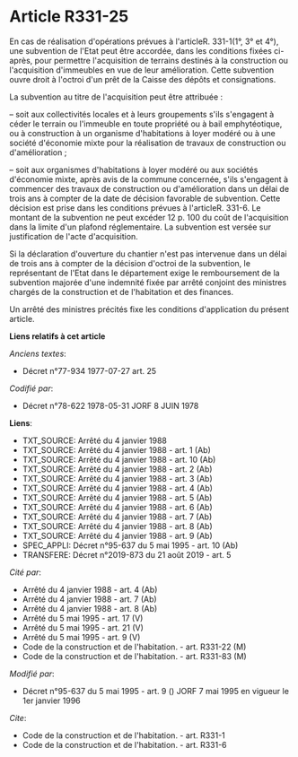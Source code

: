 # Article R331-25

En cas de réalisation d'opérations prévues à l'articleR. 331-1(1°, 3° et 4°), une subvention de l'Etat peut être accordée,
dans les conditions fixées ci-après, pour permettre l'acquisition de terrains destinés à la construction ou l'acquisition
d'immeubles en vue de leur amélioration. Cette subvention ouvre droit à l'octroi d'un prêt de la Caisse des dépôts et
consignations.

La subvention au titre de l'acquisition peut être attribuée :

– soit aux collectivités locales et à leurs groupements s'ils s'engagent à céder le terrain ou l'immeuble en toute propriété
ou à bail emphytéotique, ou à construction à un organisme d'habitations à loyer modéré ou à une société d'économie mixte pour
la réalisation de travaux de construction ou d'amélioration ;

– soit aux organismes d'habitations à loyer modéré ou aux sociétés d'économie mixte, après avis de la commune concernée,
s'ils s'engagent à commencer des travaux de construction ou d'amélioration dans un délai de trois ans à compter de la date de
décision favorable de subvention. Cette décision est prise dans les conditions prévues à l'articleR. 331-6. Le montant de la
subvention ne peut excéder 12 p. 100 du coût de l'acquisition dans la limite d'un plafond réglementaire. La subvention est
versée sur justification de l'acte d'acquisition.

Si la déclaration d'ouverture du chantier n'est pas intervenue dans un délai de trois ans à compter de la décision d'octroi
de la subvention, le représentant de l'Etat dans le département exige le remboursement de la subvention majorée d'une
indemnité fixée par arrêté conjoint des ministres chargés de la construction et de l'habitation et des finances.

Un arrêté des ministres précités fixe les conditions d'application du présent article.

**Liens relatifs à cet article**

_Anciens textes_:

  - Décret n°77-934 1977-07-27 art. 25

_Codifié par_:

  - Décret n°78-622 1978-05-31 JORF 8 JUIN 1978

**Liens**:

  - TXT_SOURCE: Arrêté du 4 janvier 1988
  - TXT_SOURCE: Arrêté du 4 janvier 1988 - art. 1 (Ab)
  - TXT_SOURCE: Arrêté du 4 janvier 1988 - art. 10 (Ab)
  - TXT_SOURCE: Arrêté du 4 janvier 1988 - art. 2 (Ab)
  - TXT_SOURCE: Arrêté du 4 janvier 1988 - art. 3 (Ab)
  - TXT_SOURCE: Arrêté du 4 janvier 1988 - art. 4 (Ab)
  - TXT_SOURCE: Arrêté du 4 janvier 1988 - art. 5 (Ab)
  - TXT_SOURCE: Arrêté du 4 janvier 1988 - art. 6 (Ab)
  - TXT_SOURCE: Arrêté du 4 janvier 1988 - art. 7 (Ab)
  - TXT_SOURCE: Arrêté du 4 janvier 1988 - art. 8 (Ab)
  - TXT_SOURCE: Arrêté du 4 janvier 1988 - art. 9 (Ab)
  - SPEC_APPLI: Décret n°95-637 du 5 mai 1995 - art. 10 (Ab)
  - TRANSFERE: Décret n°2019-873 du 21 août 2019 - art. 5

_Cité par_:

  - Arrêté du 4 janvier 1988 - art. 4 (Ab)
  - Arrêté du 4 janvier 1988 - art. 7 (Ab)
  - Arrêté du 4 janvier 1988 - art. 8 (Ab)
  - Arrêté du 5 mai 1995 - art. 17 (V)
  - Arrêté du 5 mai 1995 - art. 21 (V)
  - Arrêté du 5 mai 1995 - art. 9 (V)
  - Code de la construction et de l'habitation. - art. R331-22 (M)
  - Code de la construction et de l'habitation. - art. R331-83 (M)

_Modifié par_:

  - Décret n°95-637 du 5 mai 1995 - art. 9 () JORF 7 mai 1995 en vigueur le 1er janvier 1996

_Cite_:

  - Code de la construction et de l'habitation. - art. R331-1
  - Code de la construction et de l'habitation. - art. R331-6
